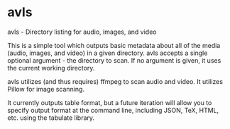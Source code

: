 # avls
avls - Directory listing for audio, images, and video

This is a simple tool which outputs basic metadata about all of the media (audio, images, and video) in a given directory. avls accepts a single optional argument - the directory to scan. If no argument is given, it uses the current working directory.

avls utilizes (and thus requires) ffmpeg to scan audio and video. It utilizes Pillow for image scanning.

It currently outputs table format, but a future iteration will allow you to specify output format at the command line, including JSON, TeX, HTML, etc. using the tabulate library.
